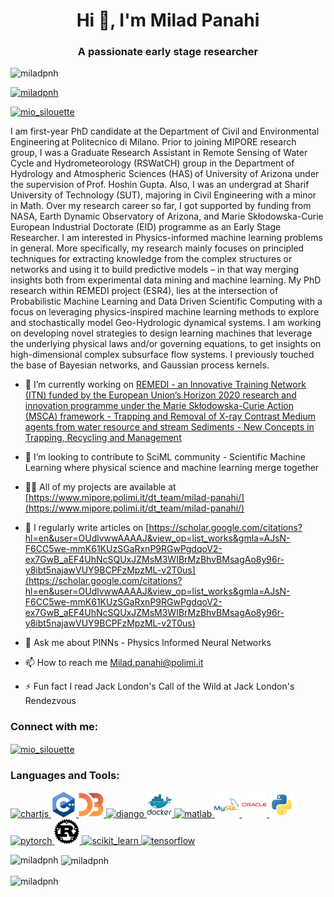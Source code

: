 <h1 align="center">Hi 👋, I'm Milad Panahi</h1>
<h3 align="center">A passionate early stage researcher</h3>

<p align="left"> <img src="https://komarev.com/ghpvc/?username=miladpnh&label=Profile%20views&color=0e75b6&style=flat" alt="miladpnh" /> </p>

<p align="left"> <a href="https://github.com/ryo-ma/github-profile-trophy"><img src="https://github-profile-trophy.vercel.app/?username=miladpnh" alt="miladpnh" /></a> </p>

<p align="left"> <a href="https://twitter.com/mio_silouette" target="blank"><img src="https://img.shields.io/twitter/follow/mio_silouette?logo=twitter&style=for-the-badge" alt="mio_silouette" /></a> </p>

I am first-year PhD candidate at the Department of Civil and Environmental Engineering at Politecnico di Milano. Prior to joining MIPORE research group, I was a Graduate Research Assistant in Remote Sensing of Water Cycle and Hydrometeorology (RSWatCH) group in the Department of Hydrology and Atmospheric Sciences (HAS) of University of Arizona under the supervision of Prof. Hoshin Gupta. Also, I was an undergrad at Sharif University of Technology (SUT), majoring in Civil Engineering with a minor in Math. Over my research career so far, I got supported by funding from NASA, Earth Dynamic Observatory of Arizona, and Marie Skłodowska-Curie European Industrial Doctorate (EID) programme as an Early Stage Researcher. I am interested in Physics-informed machine learning problems in general. More specifically, my research mainly focuses on principled techniques for extracting knowledge from the complex structures or networks and using it to build predictive models – in that way merging insights both from experimental data mining and machine learning. My PhD research within REMEDI project (ESR4), lies at the intersection of Probabilistic Machine Learning and Data Driven Scientific Computing with a focus on leveraging physics-inspired machine learning methods to explore and stochastically model Geo-Hydrologic dynamical systems. I am working on developing novel strategies to design learning machines that leverage the underlying physical laws and/or governing equations, to get insights on high-dimensional complex subsurface flow systems. I previously touched the base of Bayesian networks, and Gaussian process kernels. 

- 🔭 I’m currently working on [REMEDI - an Innovative Training Network (ITN) funded by the European Union’s Horizon 2020 research and innovation programme under the Marie Skłodowska-Curie Action (MSCA) framework - Trapping and Removal of X-ray Contrast Medium agents from water resource and stream Sediments - New Concepts in Trapping, Recycling and Management](https://warwick.ac.uk/fac/sci/eng/remedi/)

- 👯 I’m looking to contribute to SciML community - Scientific Machine Learning where physical science and machine learning merge together

- 👨‍💻 All of my projects are available at [https://www.mipore.polimi.it/dt_team/milad-panahi/](https://www.mipore.polimi.it/dt_team/milad-panahi/)

- 📝 I regularly write articles on [https://scholar.google.com/citations?hl=en&user=OUdlvwwAAAAJ&view_op=list_works&gmla=AJsN-F6CC5we-mmK61KUzSGaRxnP9RGwPgdqoV2-ex7GwB_aEF4UhNcSQUxJZMsM3WIBrMzBhvBMsagAo8y96r-y8ibt5najawVUY9BCPFzMpzML-v2T0us](https://scholar.google.com/citations?hl=en&user=OUdlvwwAAAAJ&view_op=list_works&gmla=AJsN-F6CC5we-mmK61KUzSGaRxnP9RGwPgdqoV2-ex7GwB_aEF4UhNcSQUxJZMsM3WIBrMzBhvBMsagAo8y96r-y8ibt5najawVUY9BCPFzMpzML-v2T0us)

- 💬 Ask me about PINNs - Physics Informed Neural Networks

- 📫 How to reach me Milad.panahi@polimi.it

- ⚡ Fun fact I read Jack London's Call of the Wild at Jack London's Rendezvous

<h3 align="left">Connect with me:</h3>
<p align="left">
<a href="https://twitter.com/mio_silouette" target="blank"><img align="center" src="https://raw.githubusercontent.com/rahuldkjain/github-profile-readme-generator/master/src/images/icons/Social/twitter.svg" alt="mio_silouette" height="30" width="40" /></a>
</p>

<h3 align="left">Languages and Tools:</h3>
<p align="left"> <a href="https://www.chartjs.org" target="_blank" rel="noreferrer"> <img src="https://www.chartjs.org/media/logo-title.svg" alt="chartjs" width="40" height="40"/> </a> <a href="https://www.w3schools.com/cpp/" target="_blank" rel="noreferrer"> <img src="https://raw.githubusercontent.com/devicons/devicon/master/icons/cplusplus/cplusplus-original.svg" alt="cplusplus" width="40" height="40"/> </a> <a href="https://d3js.org/" target="_blank" rel="noreferrer"> <img src="https://raw.githubusercontent.com/devicons/devicon/master/icons/d3js/d3js-original.svg" alt="d3js" width="40" height="40"/> </a> <a href="https://www.djangoproject.com/" target="_blank" rel="noreferrer"> <img src="https://cdn.worldvectorlogo.com/logos/django.svg" alt="django" width="40" height="40"/> </a> <a href="https://www.docker.com/" target="_blank" rel="noreferrer"> <img src="https://raw.githubusercontent.com/devicons/devicon/master/icons/docker/docker-original-wordmark.svg" alt="docker" width="40" height="40"/> </a> <a href="https://www.mathworks.com/" target="_blank" rel="noreferrer"> <img src="https://upload.wikimedia.org/wikipedia/commons/2/21/Matlab_Logo.png" alt="matlab" width="40" height="40"/> </a> <a href="https://www.mysql.com/" target="_blank" rel="noreferrer"> <img src="https://raw.githubusercontent.com/devicons/devicon/master/icons/mysql/mysql-original-wordmark.svg" alt="mysql" width="40" height="40"/> </a> <a href="https://www.oracle.com/" target="_blank" rel="noreferrer"> <img src="https://raw.githubusercontent.com/devicons/devicon/master/icons/oracle/oracle-original.svg" alt="oracle" width="40" height="40"/> </a> <a href="https://www.python.org" target="_blank" rel="noreferrer"> <img src="https://raw.githubusercontent.com/devicons/devicon/master/icons/python/python-original.svg" alt="python" width="40" height="40"/> </a> <a href="https://pytorch.org/" target="_blank" rel="noreferrer"> <img src="https://www.vectorlogo.zone/logos/pytorch/pytorch-icon.svg" alt="pytorch" width="40" height="40"/> </a> <a href="https://www.rust-lang.org" target="_blank" rel="noreferrer"> <img src="https://raw.githubusercontent.com/devicons/devicon/master/icons/rust/rust-plain.svg" alt="rust" width="40" height="40"/> </a> <a href="https://scikit-learn.org/" target="_blank" rel="noreferrer"> <img src="https://upload.wikimedia.org/wikipedia/commons/0/05/Scikit_learn_logo_small.svg" alt="scikit_learn" width="40" height="40"/> </a> <a href="https://www.tensorflow.org" target="_blank" rel="noreferrer"> <img src="https://www.vectorlogo.zone/logos/tensorflow/tensorflow-icon.svg" alt="tensorflow" width="40" height="40"/> </a> </p>

<p><img align="left" src="https://github-readme-stats.vercel.app/api/top-langs?username=miladpnh&show_icons=true&theme=dracula&locale=en&layout=compact" alt="miladpnh" /></p>

<p>&nbsp;<img align="center" src="https://github-readme-stats.vercel.app/api?username=miladpnh&show_icons=true&locale=en" alt="miladpnh" /></p>

<p><img align="center" src="https://github-readme-streak-stats.herokuapp.com/?user=miladpnh&" alt="miladpnh" /></p>
